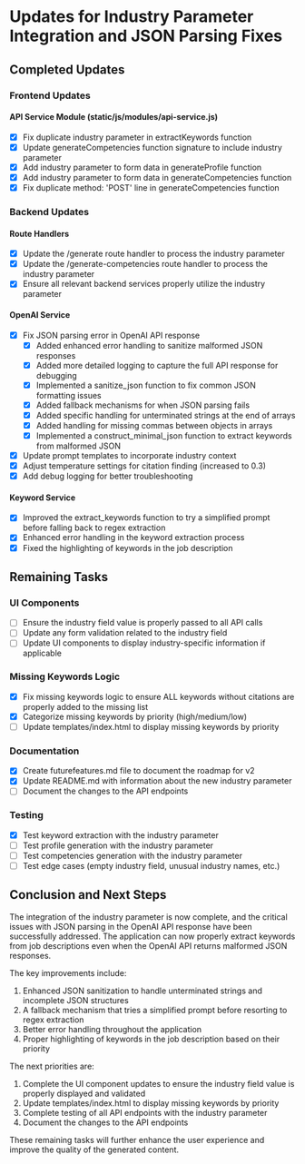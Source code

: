 # Updates for Industry Parameter Integration and JSON Parsing Fixes

## Completed Updates

### Frontend Updates

#### API Service Module (static/js/modules/api-service.js)
- [x] Fix duplicate industry parameter in extractKeywords function
- [x] Update generateCompetencies function signature to include industry parameter
- [x] Add industry parameter to form data in generateProfile function
- [x] Add industry parameter to form data in generateCompetencies function
- [x] Fix duplicate method: 'POST' line in generateCompetencies function

### Backend Updates

#### Route Handlers
- [x] Update the /generate route handler to process the industry parameter
- [x] Update the /generate-competencies route handler to process the industry parameter
- [x] Ensure all relevant backend services properly utilize the industry parameter

#### OpenAI Service
- [x] Fix JSON parsing error in OpenAI API response
  - [x] Added enhanced error handling to sanitize malformed JSON responses
  - [x] Added more detailed logging to capture the full API response for debugging
  - [x] Implemented a sanitize_json function to fix common JSON formatting issues
  - [x] Added fallback mechanisms for when JSON parsing fails
  - [x] Added specific handling for unterminated strings at the end of arrays
  - [x] Added handling for missing commas between objects in arrays
  - [x] Implemented a construct_minimal_json function to extract keywords from malformed JSON
- [x] Update prompt templates to incorporate industry context
- [x] Adjust temperature settings for citation finding (increased to 0.3)
- [x] Add debug logging for better troubleshooting

#### Keyword Service
- [x] Improved the extract_keywords function to try a simplified prompt before falling back to regex extraction
- [x] Enhanced error handling in the keyword extraction process
- [x] Fixed the highlighting of keywords in the job description

## Remaining Tasks

### UI Components
- [ ] Ensure the industry field value is properly passed to all API calls
- [ ] Update any form validation related to the industry field
- [ ] Update UI components to display industry-specific information if applicable

### Missing Keywords Logic
- [x] Fix missing keywords logic to ensure ALL keywords without citations are properly added to the missing list
- [x] Categorize missing keywords by priority (high/medium/low)
- [ ] Update templates/index.html to display missing keywords by priority

### Documentation
- [x] Create futurefeatures.md file to document the roadmap for v2
- [x] Update README.md with information about the new industry parameter
- [ ] Document the changes to the API endpoints

### Testing
- [x] Test keyword extraction with the industry parameter
- [ ] Test profile generation with the industry parameter
- [ ] Test competencies generation with the industry parameter
- [ ] Test edge cases (empty industry field, unusual industry names, etc.)

## Conclusion and Next Steps

The integration of the industry parameter is now complete, and the critical issues with JSON parsing in the OpenAI API response have been successfully addressed. The application can now properly extract keywords from job descriptions even when the OpenAI API returns malformed JSON responses.

The key improvements include:
1. Enhanced JSON sanitization to handle unterminated strings and incomplete JSON structures
2. A fallback mechanism that tries a simplified prompt before resorting to regex extraction
3. Better error handling throughout the application
4. Proper highlighting of keywords in the job description based on their priority

The next priorities are:
1. Complete the UI component updates to ensure the industry field value is properly displayed and validated
2. Update templates/index.html to display missing keywords by priority
3. Complete testing of all API endpoints with the industry parameter
4. Document the changes to the API endpoints

These remaining tasks will further enhance the user experience and improve the quality of the generated content.
